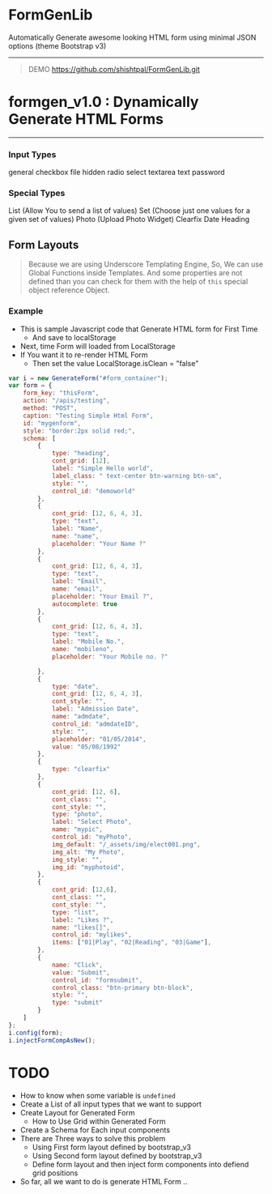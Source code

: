 # FormGenLib
Automatically Generate awesome looking HTML form using minimal JSON options (theme Bootstrap v3)

____
> DEMO 
https://github.com/shishtpal/FormGenLib.git

# formgen_v1.0 : Dynamically Generate HTML Forms
____

### Input Types 
general 
checkbox
file
hidden
radio
select
textarea
text 
password


### Special Types 
List (Allow You to send a list of values)
Set (Choose just one values for a given set of values)
Photo (Upload Photo Widget)
Clearfix
Date
Heading


## Form Layouts 
> Because we are using Underscore Templating Engine,
> So, We can use Global Functions inside Templates.
> And some properties are not defined than you can check for them
> with the help of `this` special object reference Object.



### Example
* This is sample Javascript code that Generate HTML form for First Time 
    - And save to localStorage
* Next, time Form will loaded from LocalStorage
* If You want it to re-render HTML Form 
    - Then set the value LocalStorage.isClean = "false"

```javascript
var i = new GenerateForm("#form_container");
var form = {
    form_key: "thisForm",
    action: "/apis/testing",
    method: "POST",
    caption: "Testing Simple Html Form",
    id: "mygenform",
    style: "border:2px solid red;",
    schema: [
        {
            type: "heading",
            cont_grid: [12],
            label: "Simple Hello world",
            label_class: " text-center btn-warning btn-sm",
            style: "",
            control_id: "demoworld"
        },
        {
            cont_grid: [12, 6, 4, 3],
            type: "text",
            label: "Name",
            name: "name",
            placeholder: "Your Name ?"
        },
        {
            cont_grid: [12, 6, 4, 3],
            type: "text",
            label: "Email",
            name: "email",
            placeholder: "Your Email ?",
            autocomplete: true
        },
        {
            cont_grid: [12, 6, 4, 3],
            type: "text",
            label: "Mobile No.",
            name: "mobileno",
            placeholder: "Your Mobile no. ?"

        },
        {
            type: "date",
            cont_grid: [12, 6, 4, 3],
            cont_style: "",
            label: "Admission Date",
            name: "admdate",
            control_id: "admdateID",
            style: "",
            placeholder: "01/05/2014",
            value: "05/08/1992"
        },
        {
            type: "clearfix"
        },
        {
            cont_grid: [12, 6],
            cont_class: "",
            cont_style: "",
            type: "photo",
            label: "Select Photo",
            name: "mypic",
            control_id: "myPhoto",
            img_default: "/_assets/img/elect001.png",
            img_alt: "My Photo",
            img_style: "",
            img_id: "myphotoid",
        },
        {
            cont_grid: [12,6],
            cont_class: "",
            cont_style: "",
            type: "list",
            label: "Likes ?",
            name: "likes[]",
            control_id: "mylikes",
            items: ["01|Play", "02|Reading", "03|Game"],
        },
        {
            name: "Click",
            value: "Submit",
            control_id: "formsubmit",
            control_class: "btn-primary btn-block",
            style: "",
            type: "submit"
        }
    ]
};
i.config(form);
i.injectFormCompAsNew();

```




# TODO
* How to know when some variable is `undefined`
* Create a List of all input types that we want to support
* Create Layout for Generated Form 
    * How to Use Grid within Generated Form 
* Create a Schema for Each input components
* There are Three ways to solve this problem 
    - Using First form layout defined by bootstrap_v3
    - Using Second form layout defined by bootstrap_v3
    - Define form layout and then inject form components into defiend grid positions
* So far, all we want to do is generate HTML Form ..



